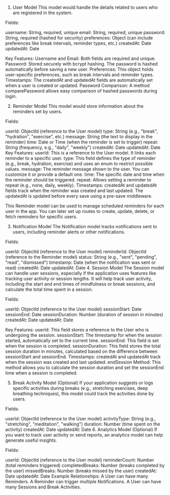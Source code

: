 1. User Model
This model would handle the details related to users who are registered in the system.

Fields:

username: String, required, unique
email: String, required, unique
password: String, required (hashed for security)
preferences: Object (can include preferences like break intervals, reminder types, etc.)
createdAt: Date
updatedAt: Date

Key Features:
Username and Email: Both fields are required and unique.
Password: Stored securely with bcrypt hashing. The password is hashed automatically before saving a new user.
Preferences: This object holds user-specific preferences, such as break intervals and reminder types.
Timestamps: The createdAt and updatedAt fields are automatically set when a user is created or updated.
Password Comparison: A method comparePassword allows easy comparison of hashed passwords during login.


2. Reminder Model
This model would store information about the reminders set by users.

Fields:

userId: ObjectId (reference to the User model)
type: String (e.g., "break", "hydration", "exercise", etc.)
message: String (the text to display in the reminder)
time: Date or Time (when the reminder is set to trigger)
repeat: String (frequency, e.g., "daily", "weekly")
createdAt: Date
updatedAt: Date
Key Features:
userId: This is a reference to the User model. It links each reminder to a specific user.
type: This field defines the type of reminder (e.g., break, hydration, exercise) and uses an enum to restrict possible values.
message: The reminder message shown to the user. You can customize it or provide a default one.
time: The specific date and time when the reminder should be triggered.
repeat: Allows setting a reminder to repeat (e.g., none, daily, weekly).
Timestamps: createdAt and updatedAt fields track when the reminder was created and last updated. The updatedAt is updated before every save using a pre-save middleware.

This Reminder model can be used to manage scheduled reminders for each user in the app. You can later set up routes to create, update, delete, or fetch reminders for specific users.

3. Notification Model
The Notification model tracks notifications sent to users, including reminder alerts or other notifications.

Fields:

userId: ObjectId (reference to the User model)
reminderId: ObjectId (reference to the Reminder model)
status: String (e.g., "sent", "pending", "read", "dismissed")
timestamp: Date (when the notification was sent or read)
createdAt: Date
updatedAt: Date
4. Session Model
The Session model can handle user sessions, especially if the application uses features like tracking user activity or session lengths.
It  will help track user activity, including the start and end times of mindfulness or break sessions, and calculate the total time spent in a session.

Fields:

userId: ObjectId (reference to the User model)
sessionStart: Date
sessionEnd: Date
sessionDuration: Number (duration of session in minutes)
createdAt: Date
updatedAt: Date

Key Features:
userId: This field stores a reference to the User who is undergoing the session.
sessionStart: The timestamp for when the session started, automatically set to the current time.
sessionEnd: This field is set when the session is completed.
sessionDuration: This field stores the total session duration in minutes, calculated based on the difference between sessionStart and sessionEnd.
Timestamps: createdAt and updatedAt track when the session was created and last updated.
endSession Method: This method allows you to calculate the session duration and set the sessionEnd time when a session is completed.

5. Break Activity Model (Optional)
If your application suggests or logs specific activities during breaks (e.g., stretching exercises, deep breathing techniques), this model could track the activities done by users.

Fields:

userId: ObjectId (reference to the User model)
activityType: String (e.g., "stretching", "meditation", "walking")
duration: Number (time spent on the activity)
createdAt: Date
updatedAt: Date
6. Analytics Model (Optional)
If you want to track user activity or send reports, an analytics model can help generate useful insights.

Fields:

userId: ObjectId (reference to the User model)
reminderCount: Number (total reminders triggered)
completedBreaks: Number (breaks completed by the user)
missedBreaks: Number (breaks missed by the user)
createdAt: Date
updatedAt: Date
Example Relationships:
A User can have many Reminders.
A Reminder can trigger multiple Notifications.
A User can have many Sessions and Break Activities.
